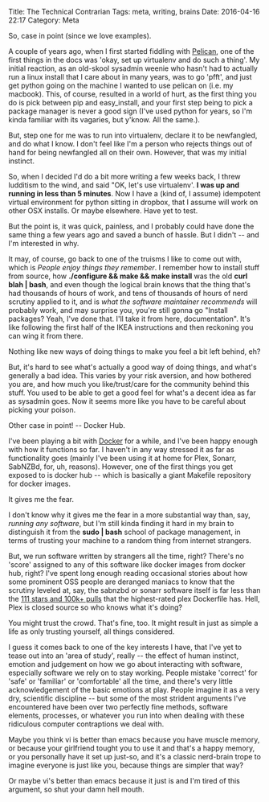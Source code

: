 Title: The Technical Contrarian
Tags: meta, writing, brains
Date: 2016-04-16 22:17
Category: Meta
 
So, case in point (since we love examples).

A couple of years ago, when I first started fiddling with [Pelican](http://blog.getpelican.com), one of the first 
things in the docs was 'okay, set up virtualenv and do such a thing'. My initial reaction, as an old-skool sysadmin weenie who hasn't 
had to actually run a linux install that I care about in many years, was to go 'pfft', and just get python going on the machine 
I wanted to use pelican on (i.e. my macbook). This, of course, resulted in a world of hurt, as the first thing you do is pick between pip and easy_install, and your first step being to pick a package manager is never a good sign (I've used python for years, so I'm kinda familiar with its vagaries, but y'know. All the same.).

But, step one for me was to run into virtualenv, declare it to be newfangled, and do what I know. I don't feel like I'm a person who rejects things out of hand for being newfangled all on their own. However, that was my initial instinct. 

So, when I decided I'd do a bit more writing a few weeks back, I threw ludditism to the wind, and said "OK, let's use virtualenv'. **I was up and running in less than 5 minutes**. Now I have a (kind of, I assume) idempotent virtual environment for python sitting in dropbox, that I assume will work on other OSX installs. Or maybe elsewhere. Have yet to test.

But the point is, it was quick, painless, and I probably could have done the same thing a few years ago and saved a bunch of hassle. But I didn't -- and I'm interested in why. 

It may, of course, go back to one of the truisms I like to come out with, which is *People enjoy things they remember*. I remember how to install stuff from source, how **./configure && make && make install** was the old **curl blah | bash**, and even though the logical brain knows that the thing that's had thousands of hours of work, and tens of thousands of hours of nerd scrutiny applied to it, and is *what the software maintainer recommends* will probably work, and may surprise you, you're still gonna go "Install packages? Yeah, I've done that. I'll take it from here, documentation". It's like following the first half of the IKEA instructions and then reckoning you can wing it from there.

Nothing like new ways of doing things to make you feel a bit left behind, eh?

But, it's hard to see what's actually a good way of doing things, and what's generally a bad idea. This varies by your risk aversion, and how bothered you are, and how much you like/trust/care for the community behind this stuff. You used to be able to get a good feel for what's a decent idea as far as sysadmin goes. Now it seems more like you have to be careful about picking your poison.

Other case in point! -- Docker Hub.

I've been playing a bit with [Docker](http://www.docker.com) for a while, and I've been happy enough with how it functions so far. I haven't in any way stressed it as far as functionality goes (mainly I've been using it at home for Plex, Sonarr, SabNZBd, for, uh, reasons). However, one of the first things you get exposed to is docker hub -- which is basically a giant Makefile repository for docker images.

It gives me the fear.

I don't know why it gives me the fear in a more substantial way than, say, *running any software*, but I'm still kinda finding it hard in my brain to distinguish it from the **sudo | bash** school of package management, in terms of trusting your machine to a random thing from internet strangers.

But, we run software written by strangers all the time, right? There's no 'score' assigned to any of this software like docker images from docker hub, right? I've spent long enough reading occasional stories about how some prominent OSS people are deranged maniacs to know that the scrutiny leveled at, say, the sabnzbd or sonarr software itself is far less than the [111 stars and 100k+ pulls](https://hub.docker.com/r/timhaak/plex/) that the highest-rated plex Dockerfile has. Hell, Plex is closed source so who knows what it's doing?

You might trust the crowd. That's fine, too. It might result in just as simple a life as only trusting yourself, all things considered.

I guess it comes back to one of the key interests I have, that I've yet to tease out into an 'area of study', really -- the effect of human instinct, emotion and judgement on how we go about interacting with software, especially software we rely on to stay working. People mistake 'correct' for 'safe' or 'familiar' or 'comfortable' all the time, and there's very little acknowledgement of the basic emotions at play. People imagine it as a very dry, scientific discipline -- but some of the most strident arguments I've encountered have been over two perfectly fine methods, software elements, processes, or whatever you run into when dealing with these ridiculous computer contraptions we deal with.

Maybe you think vi is better than emacs because you have muscle memory, or because your girlfriend tought you to use it and that's a happy memory, or you personally have it set up just-so, and it's a classic nerd-brain trope to imagine everyone is just like you, because things are simpler that way?

Or maybe vi's better than emacs because it just is and I'm tired of this argument, so shut your damn hell mouth.
